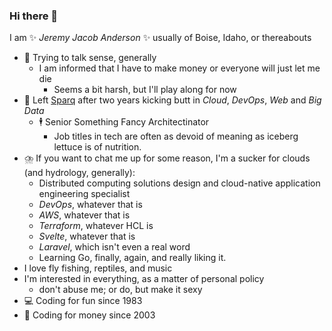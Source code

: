 ### Hi there 👋

I am ✨ _Jeremy Jacob Anderson_ ✨ usually of Boise, Idaho, or thereabouts
- 🤔 Trying to talk sense, generally
  - I am informed that I have to make money or everyone will just let me die
    - Seems a bit harsh, but I'll play along for now
- 🥦 Left [Sparq](https://teamsparq.com) after two years kicking butt in _Cloud_, _DevOps_, _Web_ and _Big Data_
  - 🕴️ Senior Something Fancy Architectinator
    - Job titles in tech are often as devoid of meaning as iceberg lettuce is of nutrition.
- ⛈️ If you want to chat me up for some reason, I'm a sucker for clouds (and hydrology, generally):
  - Distributed computing solutions design and cloud-native application engineering specialist
  - _DevOps_, whatever that is
  - _AWS_, whatever that is
  - _Terraform_, whatever HCL is
  - _Svelte_, whatever that is
  - _Laravel_, which isn't even a real word
  - Learning Go, finally, again, and really liking it.
- I love fly fishing, reptiles, and music
- I'm interested in everything, as a matter of personal policy
  - don't abuse me; or do, but make it sexy
- 💻 Coding for fun since 1983
- 💸 Coding for money since 2003
